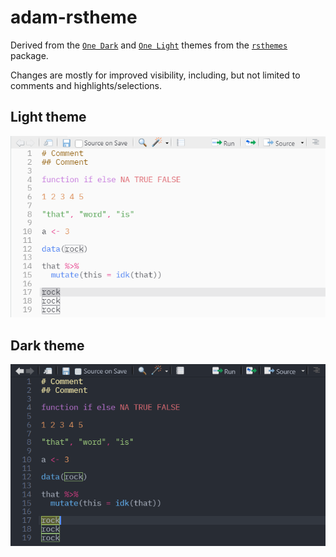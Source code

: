 # adam-rstheme

Derived from the
[`One Dark`](https://github.com/gadenbuie/rsthemes/blob/main/inst/themes/one-dark.rstheme)
and
[`One Light`](https://github.com/gadenbuie/rsthemes/blob/main/inst/themes/one-light.rstheme)
themes from the [`rsthemes`](https://github.com/gadenbuie/rsthemes) package.

Changes are mostly for improved visibility, including, but not limited to
comments and highlights/selections.

## Light theme

![Preview of light theme](./img/light-preview.png)

## Dark theme

![Preview of dark theme](./img/dark-preview.png)
